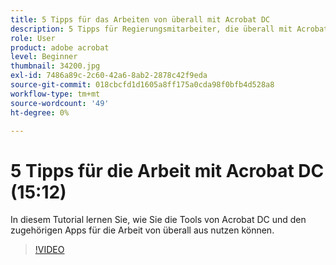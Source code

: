 ```yaml
---
title: 5 Tipps für das Arbeiten von überall mit Acrobat DC
description: 5 Tipps für Regierungsmitarbeiter, die überall mit Acrobat DC arbeiten
role: User
product: adobe acrobat
level: Beginner
thumbnail: 34200.jpg
exl-id: 7486a89c-2c60-42a6-8ab2-2878c42f9eda
source-git-commit: 018cbcfd1d1605a8ff175a0cda98f0bfb4d528a8
workflow-type: tm+mt
source-wordcount: '49'
ht-degree: 0%

---
```


# 5 Tipps für die Arbeit mit Acrobat DC (15:12)

In diesem Tutorial lernen Sie, wie Sie die Tools von Acrobat DC und den zugehörigen Apps für die Arbeit von überall aus nutzen können.

>[!VIDEO](https://video.tv.adobe.com/v/34200?chaptermarkers=on)
